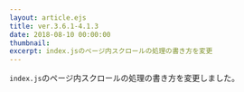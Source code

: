 ```yaml
---
layout: article.ejs
title: ver.3.6.1-4.1.3
date: 2018-08-10 00:00:00
thumbnail: 
excerpt: index.jsのページ内スクロールの処理の書き方を変更
---
```


`index.js`のページ内スクロールの処理の書き方を変更しました。
